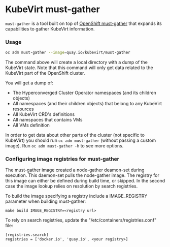KubeVirt must-gather
=================

`must-gather` is a tool built on top of [OpenShift must-gather](https://github.com/openshift/must-gather)
that expands its capabilities to gather KubeVirt information.

### Usage
```sh
oc adm must-gather --image=quay.io/kubevirt/must-gather
```

The command above will create a local directory with a dump of the KubeVirt state.
Note that this command will only get data related to the KubeVirt part of the OpenShift cluster.

You will get a dump of:
- The Hyperconverged Cluster Operator namespaces (and its children objects)
- All namespaces (and their children objects) that belong to any KubeVirt resources
- All KubeVirt CRD's definitions
- All namspaces that contains VMs
- All VMs definition

In order to get data about other parts of the cluster (not specific to KubeVirt) you should
run `oc adm must-gather` (without passing a custom image). Run `oc adm must-gather -h` to see more options.

### Configuring image registries for must-gather

The must-gather image created a node-gather deamon-set during execution.
This daemon-set pulls the node-gather image.
The registry for this image can either be defined during build time, or skipped.
In the second case the image lookup relies on resolution by search registries.

To build the image specifying a registry include a IMAGE_REGISTRY parameter when building
must-gather:
```ssh
make build IMAGE_REGISTRY=<registry url>
````

To rely on search registries, update the "/etc/containers/registries.conf" file:
```
[registries.search]
registries = ['docker.io', 'quay.io', <your registry>]
```